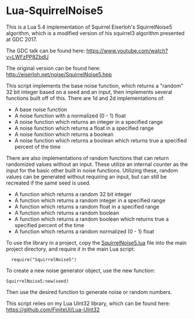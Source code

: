 # Lua-SquirrelNoise5
This is a Lua 5.4 implementation of Squirrel Eiserloh's SquirrelNoise5 algorithm, which is a modified version of his squirrel3 algorithm presented at GDC 2017.

The GDC talk can be found here: https://www.youtube.com/watch?v=LWFzPP8ZbdU

The original version can be found here: http://eiserloh.net/noise/SquirrelNoise5.hpp

This script implements the base noise function, which returns a "random" 32 bit integer based on a seed and an input, then implements several functions built off of this. There are 1d and 2d implementations of:
- A base noise function
- A noise function with a normalized (0 - 1) float
- A noise function which returns an integer in a specified range
- A noise function which returns a float in a specified range
- A noise function which returns a boolean
- A noise function which returns a boolean which returns true a specified percent of the time

There are also implementations of random functions that can return randomized values without an input. These utilize an internal counter as the input for the basic other built in noise functions. Utilizing these, random values can be generated without requiring an input, but can still be recreated if the same seed is used.
- A function which returns a random 32 bit integer
- A function which returns a random integer in a specified range
- A function which returns a random float in a specified range
- A function which returns a random boolean
- A function which returns a random boolean which returns true a specified percent of the time
- A function which returns a random normalized (0 - 1) float

To use the library in a project, copy the [SquirrelNoise5.lua](SquirrelNoise5.lua) file into the main project directory, and require it in the main Lua script:
```
  require("SquirrelNoise5")
```

To create a new noise generator object, use the new function:
```
SquirrelNoise5:new(seed)
```

Then use the desired function to generate noise or random numbers.

This script relies on my Lua UInt32 library, which can be found here: https://github.com/FiniteUI/Lua-UInt32
